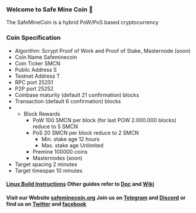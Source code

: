 ### Welcome to Safe Mine Coin 👋

<!--
**safeminecoin/safeminecoin** is a ✨ _special_ ✨ repository because its `README.md` (this file) appears on your GitHub profile.

Here are some ideas to get you started:

- 🔭 I’m currently working on ...
- 🌱 I’m currently learning ...
- 👯 I’m looking to collaborate on ...
- 🤔 I’m looking for help with ...
- 💬 Ask me about ...
- 📫 How to reach me: ...
- 😄 Pronouns: ...
- ⚡ Fun fact: ...
-->
The SafeMineCoin is a hybrid PoW/PoS based cryptocurrency

### Coin Specification
* Algorithm: Scrypt Proof of Work and Proof of Stake, Masternode (soon)
* Coin Name    Safeminecoin
* Coin Ticker  SMCN
* Public Address  S
* Testnet Address T
* RPC port	25251
* P2P port	25252
* Coinbase maturity (default 21 confirmation) blocks
* Transaction (default 6 confirmation) blocks
* * Block Rewards
	* PoW   100 SMCN per block (for last POW 2.000.000 blocks) reduce to 5 SMCN
	* PoS   20 SMCN per block reduce to 2 SMCN
	  *  Min. stake age   12 hours
	  *  Max. stake age   Unlimited
	* Premine  100000 coins
	* Masternodes (soon)
* Target spacing    2 minutes
* Target timespan   10 minutes
 
#### [Linux Build Instructions](https://github.com/safeminecoin/safeminecoin/wiki/How-To#build-safeminecoin) Other guides refer to [Doc](https://github.com/safeminecoin/safeminecoin/tree/master/doc) and [Wiki](https://github.com/safeminecoin/safeminecoin/wiki) 

#### Visit our Website [safeminecoin.org](http://safeminecoin.org/) Join us on [Telegram](https://t.me/safeminecoin) and [Discord](https://discord.gg/zmGr38eJYE) or find us on [Twitter](https://twitter.com/safeminecoin) and [facebook](https://www.facebook.com/profile.php?id=100076115306177)

